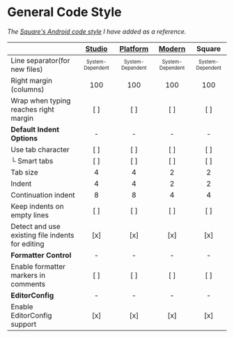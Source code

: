 # General Code Style

*The [Square's Android code style][square_java_code_style_repo] I have added as a reference.*

|  | [Studio][studio_style] | [Platform][platform_style] | [Modern][modern_style] | Square |
|:---|:---:|:---:|:---:|:---:|
| Line separator(for new files) | <sup><sub>System-Dependent | <sup><sub>System-Dependent | <sup><sub>System-Dependent | <sup><sub>System-Dependent  |
| Right margin (columns) | 100 | 100 | 100 | 100 |
| Wrap when typing reaches right margin | [ ] | [ ] | [ ] | [ ] |
| **Default Indent Options** | - | - | - | - |
| Use tab character | [ ] | [ ] | [ ] | [ ] |
| └ Smart tabs | [ ] | [ ] | [ ] | [ ] |
| Tab size | 4 | 4 | 2 | 2 |
| Indent | 4 | 4 | 2 | 2 |
| Continuation indent | 8 | 8 | 4 | 4 |
| Keep indents on empty lines | [ ] | [ ] | [ ] | [ ] |
| Detect and use existing file indents for editing | [x] | [x] | [x] | [x] |
| **Formatter Control** | - | - | - | - |
| Enable formatter markers in comments | [ ] | [ ] | [ ] | [ ] |
| **EditorConfig** | - | - | - | - |
| Enable EditorConfig support | [x] | [x] | [x] | [x] |

[studio_style]: https://github.com/ogaclejapan/android-code-styles/blob/master/codestyles/AndroidStudioStyle.xml
[modern_style]: https://github.com/ogaclejapan/android-code-styles/blob/master/codestyles/AndroidModernStyle.xml
[platform_style]: https://github.com/ogaclejapan/android-code-styles/blob/master/codestyles/AndroidPlatformStyle.xml
[square_java_code_style_repo]: https://github.com/square/java-code-styles

